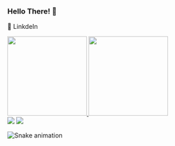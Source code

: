 ### Hello There! 👋

💬 LinkdeIn

 <div>
  <a href="https://github.com/mateusvpassos">
  <img height="180em" src="https://github-readme-stats.vercel.app/api?username=mateusvpassos&show_icons=true&theme=dracula&include_all_commits=true&count_private=true"/>
  <img height="180em" src="https://github-readme-stats.vercel.app/api/top-langs/?username=mateusvpassos&layout=compact&langs_count=7&theme=dracula"/>
</div>

<div> 
  <a href = "mailto:mviniciusdospassos@gmail.com"><img src="https://img.shields.io/badge/-Gmail-%23333?style=for-the-badge&logo=gmail&logoColor=white" target="_blank"></a>
  <a href="https://www.linkedin.com/in/mateus-vin%C3%ADcius-dos-passos-0a3609199/" target="_blank"><img src="https://img.shields.io/badge/-LinkedIn-%230077B5?style=for-the-badge&logo=linkedin&logoColor=white" target="_blank"></a> 
 
  ![Snake animation](https://github.com/mateusvpassos/mateusvpassos/blob/output/github-contribution-grid-snake.svg)
 
</div>
